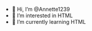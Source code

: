 - 👋 Hi, I’m @Annette1239
- 👀 I’m interested in HTML
- 🌱 I’m currently learning HTML

<!---
Annette1239/Annette1239 is a ✨ special ✨ repository because its `README.md` (this file) appears on your GitHub profile.
You can click the Preview link to take a look at your changes.
--->
